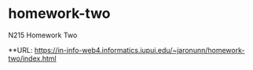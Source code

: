 # homework-two
 N215 Homework Two

**URL: 
https://in-info-web4.informatics.iupui.edu/~jaronunn/homework-two/index.html
